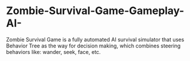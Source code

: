 # Zombie-Survival-Game-Gameplay-AI-
Zombie Survival Game is a fully automated AI survival simulator that uses Behavior Tree as the way for decision making, which combines steering behaviors like: wander, seek, face, etc.
